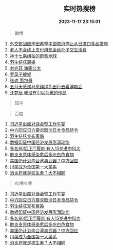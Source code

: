 <div align="center"><h2>实时热搜榜</h2><h4>2023-11-17 23:15:01</h4></div>

> 微博  

1. [外交部回应岸田希望中国取消停止从日进口食品措施](https://s.weibo.com/weibo?q=%23%E5%A4%96%E4%BA%A4%E9%83%A8%E5%9B%9E%E5%BA%94%E5%B2%B8%E7%94%B0%E5%B8%8C%E6%9C%9B%E4%B8%AD%E5%9B%BD%E5%8F%96%E6%B6%88%E5%81%9C%E6%AD%A2%E4%BB%8E%E6%97%A5%E8%BF%9B%E5%8F%A3%E9%A3%9F%E5%93%81%E6%8E%AA%E6%96%BD%23&t=31&band_rank=1&Refer=top)<br />
2. [老人不会线上支付用现金给孙子交生活费](https://s.weibo.com/weibo?q=%23%E8%80%81%E4%BA%BA%E4%B8%8D%E4%BC%9A%E7%BA%BF%E4%B8%8A%E6%94%AF%E4%BB%98%E7%94%A8%E7%8E%B0%E9%87%91%E7%BB%99%E5%AD%99%E5%AD%90%E4%BA%A4%E7%94%9F%E6%B4%BB%E8%B4%B9%23&t=31&band_rank=2&Refer=top)<br />
3. [神十七乘组拍的蔚蓝地球](https://s.weibo.com/weibo?q=%23%E7%A5%9E%E5%8D%81%E4%B8%83%E4%B9%98%E7%BB%84%E6%8B%8D%E7%9A%84%E8%94%9A%E8%93%9D%E5%9C%B0%E7%90%83%23&t=31&band_rank=3&Refer=top)<br />
4. [羽生结弦离婚](https://s.weibo.com/weibo?q=%23%E7%BE%BD%E7%94%9F%E7%BB%93%E5%BC%A6%E7%A6%BB%E5%A9%9A%23&t=31&band_rank=4&Refer=top)<br />
5. [刘亦菲 油画公主](https://s.weibo.com/weibo?q=%E5%88%98%E4%BA%A6%E8%8F%B2%20%E6%B2%B9%E7%94%BB%E5%85%AC%E4%B8%BB&t=31&band_rank=5&Refer=top)<br />
6. [罗英子被抓](https://s.weibo.com/weibo?q=%23%E7%BD%97%E8%8B%B1%E5%AD%90%E8%A2%AB%E6%8A%93%23&t=31&band_rank=6&Refer=top)<br />
7. [张遮 面包哥](https://s.weibo.com/weibo?q=%E5%BC%A0%E9%81%AE%20%E9%9D%A2%E5%8C%85%E5%93%A5&t=31&band_rank=7&Refer=top)<br />
8. [五月天感谢马思纯绿色出行去看演唱会](https://s.weibo.com/weibo?q=%23%E4%BA%94%E6%9C%88%E5%A4%A9%E6%84%9F%E8%B0%A2%E9%A9%AC%E6%80%9D%E7%BA%AF%E7%BB%BF%E8%89%B2%E5%87%BA%E8%A1%8C%E5%8E%BB%E7%9C%8B%E6%BC%94%E5%94%B1%E4%BC%9A%23&t=31&band_rank=8&Refer=top)<br />
9. [沈梦辰 我没有引以为傲的作品](https://s.weibo.com/weibo?q=%E6%B2%88%E6%A2%A6%E8%BE%B0%20%E6%88%91%E6%B2%A1%E6%9C%89%E5%BC%95%E4%BB%A5%E4%B8%BA%E5%82%B2%E7%9A%84%E4%BD%9C%E5%93%81&t=31&band_rank=9&Refer=top)<br />

> 知乎  


> 百度  

1. [习近平出席对话会暨工作午宴](https://www.baidu.com/s?wd=%E4%B9%A0%E8%BF%91%E5%B9%B3%E5%87%BA%E5%B8%AD%E5%AF%B9%E8%AF%9D%E4%BC%9A%E6%9A%A8%E5%B7%A5%E4%BD%9C%E5%8D%88%E5%AE%B4&sa=fyb_news&rsv_dl=fyb_news)<br />
2. [中方回应日方要求取消日本食品禁令](https://www.baidu.com/s?wd=%E4%B8%AD%E6%96%B9%E5%9B%9E%E5%BA%94%E6%97%A5%E6%96%B9%E8%A6%81%E6%B1%82%E5%8F%96%E6%B6%88%E6%97%A5%E6%9C%AC%E9%A3%9F%E5%93%81%E7%A6%81%E4%BB%A4&sa=fyb_news&rsv_dl=fyb_news)<br />
3. [羽生结弦宣布离婚](https://www.baidu.com/s?wd=%E7%BE%BD%E7%94%9F%E7%BB%93%E5%BC%A6%E5%AE%A3%E5%B8%83%E7%A6%BB%E5%A9%9A&sa=fyb_news&rsv_dl=fyb_news)<br />
4. [数据印证中国经济发展澎湃动能](https://www.baidu.com/s?wd=%E6%95%B0%E6%8D%AE%E5%8D%B0%E8%AF%81%E4%B8%AD%E5%9B%BD%E7%BB%8F%E6%B5%8E%E5%8F%91%E5%B1%95%E6%BE%8E%E6%B9%83%E5%8A%A8%E8%83%BD&sa=fyb_news&rsv_dl=fyb_news)<br />
5. [多名80后正厅履新 有人15岁进中科大](https://www.baidu.com/s?wd=%E5%A4%9A%E5%90%8D80%E5%90%8E%E6%AD%A3%E5%8E%85%E5%B1%A5%E6%96%B0+%E6%9C%89%E4%BA%BA15%E5%B2%81%E8%BF%9B%E4%B8%AD%E7%A7%91%E5%A4%A7&sa=fyb_news&rsv_dl=fyb_news)<br />
6. [肺炎支原体感染愈后多吃白色食物](https://www.baidu.com/s?wd=%E8%82%BA%E7%82%8E%E6%94%AF%E5%8E%9F%E4%BD%93%E6%84%9F%E6%9F%93%E6%84%88%E5%90%8E%E5%A4%9A%E5%90%83%E7%99%BD%E8%89%B2%E9%A3%9F%E7%89%A9&sa=fyb_news&rsv_dl=fyb_news)<br />
7. [美国仍计划向台湾卖武器？中方回应](https://www.baidu.com/s?wd=%E7%BE%8E%E5%9B%BD%E4%BB%8D%E8%AE%A1%E5%88%92%E5%90%91%E5%8F%B0%E6%B9%BE%E5%8D%96%E6%AD%A6%E5%99%A8%EF%BC%9F%E4%B8%AD%E6%96%B9%E5%9B%9E%E5%BA%94&sa=fyb_news&rsv_dl=fyb_news)<br />
8. [川菜成为全国第一大菜系](https://www.baidu.com/s?wd=%E5%B7%9D%E8%8F%9C%E6%88%90%E4%B8%BA%E5%85%A8%E5%9B%BD%E7%AC%AC%E4%B8%80%E5%A4%A7%E8%8F%9C%E7%B3%BB&sa=fyb_news&rsv_dl=fyb_news)<br />
9. [消炎药就是抗生素？大不相同](https://www.baidu.com/s?wd=%E6%B6%88%E7%82%8E%E8%8D%AF%E5%B0%B1%E6%98%AF%E6%8A%97%E7%94%9F%E7%B4%A0%EF%BC%9F%E5%A4%A7%E4%B8%8D%E7%9B%B8%E5%90%8C&sa=fyb_news&rsv_dl=fyb_news)<br />

> 哔哩哔哩  

1. [习近平出席对话会暨工作午宴](https://www.baidu.com/s?wd=%E4%B9%A0%E8%BF%91%E5%B9%B3%E5%87%BA%E5%B8%AD%E5%AF%B9%E8%AF%9D%E4%BC%9A%E6%9A%A8%E5%B7%A5%E4%BD%9C%E5%8D%88%E5%AE%B4&sa=fyb_news&rsv_dl=fyb_news)<br />
2. [中方回应日方要求取消日本食品禁令](https://www.baidu.com/s?wd=%E4%B8%AD%E6%96%B9%E5%9B%9E%E5%BA%94%E6%97%A5%E6%96%B9%E8%A6%81%E6%B1%82%E5%8F%96%E6%B6%88%E6%97%A5%E6%9C%AC%E9%A3%9F%E5%93%81%E7%A6%81%E4%BB%A4&sa=fyb_news&rsv_dl=fyb_news)<br />
3. [羽生结弦宣布离婚](https://www.baidu.com/s?wd=%E7%BE%BD%E7%94%9F%E7%BB%93%E5%BC%A6%E5%AE%A3%E5%B8%83%E7%A6%BB%E5%A9%9A&sa=fyb_news&rsv_dl=fyb_news)<br />
4. [数据印证中国经济发展澎湃动能](https://www.baidu.com/s?wd=%E6%95%B0%E6%8D%AE%E5%8D%B0%E8%AF%81%E4%B8%AD%E5%9B%BD%E7%BB%8F%E6%B5%8E%E5%8F%91%E5%B1%95%E6%BE%8E%E6%B9%83%E5%8A%A8%E8%83%BD&sa=fyb_news&rsv_dl=fyb_news)<br />
5. [多名80后正厅履新 有人15岁进中科大](https://www.baidu.com/s?wd=%E5%A4%9A%E5%90%8D80%E5%90%8E%E6%AD%A3%E5%8E%85%E5%B1%A5%E6%96%B0+%E6%9C%89%E4%BA%BA15%E5%B2%81%E8%BF%9B%E4%B8%AD%E7%A7%91%E5%A4%A7&sa=fyb_news&rsv_dl=fyb_news)<br />
6. [肺炎支原体感染愈后多吃白色食物](https://www.baidu.com/s?wd=%E8%82%BA%E7%82%8E%E6%94%AF%E5%8E%9F%E4%BD%93%E6%84%9F%E6%9F%93%E6%84%88%E5%90%8E%E5%A4%9A%E5%90%83%E7%99%BD%E8%89%B2%E9%A3%9F%E7%89%A9&sa=fyb_news&rsv_dl=fyb_news)<br />
7. [美国仍计划向台湾卖武器？中方回应](https://www.baidu.com/s?wd=%E7%BE%8E%E5%9B%BD%E4%BB%8D%E8%AE%A1%E5%88%92%E5%90%91%E5%8F%B0%E6%B9%BE%E5%8D%96%E6%AD%A6%E5%99%A8%EF%BC%9F%E4%B8%AD%E6%96%B9%E5%9B%9E%E5%BA%94&sa=fyb_news&rsv_dl=fyb_news)<br />
8. [川菜成为全国第一大菜系](https://www.baidu.com/s?wd=%E5%B7%9D%E8%8F%9C%E6%88%90%E4%B8%BA%E5%85%A8%E5%9B%BD%E7%AC%AC%E4%B8%80%E5%A4%A7%E8%8F%9C%E7%B3%BB&sa=fyb_news&rsv_dl=fyb_news)<br />
9. [消炎药就是抗生素？大不相同](https://www.baidu.com/s?wd=%E6%B6%88%E7%82%8E%E8%8D%AF%E5%B0%B1%E6%98%AF%E6%8A%97%E7%94%9F%E7%B4%A0%EF%BC%9F%E5%A4%A7%E4%B8%8D%E7%9B%B8%E5%90%8C&sa=fyb_news&rsv_dl=fyb_news)<br />

